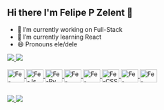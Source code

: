 ## Hi there I'm Felipe P Zelent 👋

- 🔭 I’m currently working on Full-Stack
- 🌱 I’m currently learning React
- 😄 Pronouns ele/dele

<div>
  <a href="https://github.com/FelipeZelent">
  <img  src="https://github-readme-stats.vercel.app/api?username=FelipeZelent&theme=midnight-purple&show_icons=true&count_private=true">
  <img  src="https://github-readme-stats.vercel.app/api/top-langs/?username=FelipeZelent&layout=compact&theme=midnight-purple">
</div>
  
<div style="display: inline_block"><br>
  <img align="center" alt="Fe-Java" height="30" width="40" src="https://cdn.jsdelivr.net/gh/devicons/devicon/icons/java/java-original.svg">
  <img align="center" alt="Fe-Js" height="30" width="40" src="https://cdn.jsdelivr.net/gh/devicons/devicon/icons/javascript/javascript-original.svg" />
  <img align="center" alt="Fe-Py" height="30" width="40" src="https://cdn.jsdelivr.net/gh/devicons/devicon/icons/python/python-original.svg" />
  <img align="center" alt="Fe-React" height="30" width="40" src="https://cdn.jsdelivr.net/gh/devicons/devicon/icons/react/react-original.svg" />
  <img align="center" alt="Fe-HTML" height="30" width="40" src="https://cdn.jsdelivr.net/gh/devicons/devicon/icons/html5/html5-original.svg" />
  <img align="center" alt="Fe-CSS" height="30" width="40" src="https://cdn.jsdelivr.net/gh/devicons/devicon/icons/css3/css3-original.svg" />
  <img align="center" alt="Fe-Spring" height="30" width="40" src="https://cdn.jsdelivr.net/gh/devicons/devicon/icons/spring/spring-original.svg" />
  <img align="center" alt="Fe-node" height="30" width="40" src="https://cdn.jsdelivr.net/gh/devicons/devicon/icons/nodejs/nodejs-original.svg" />
</div>
  
##
  
<div>
  <a href="mailto:felipezelent@gmail.com" target="_blank"><img src="https://img.shields.io/badge/Gmail-D14836?style=for-the-badge&logo=gmail&logoColor=white">
  <a href="https://www.linkedin.com/in/felipeparrazelent/" target="_blank"><img src="https://img.shields.io/badge/LinkedIn-0077B5?style=for-the-badge&logo=linkedin&logoColor=white">
</div>
  
